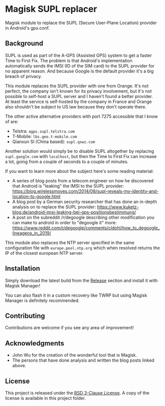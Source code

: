 # Magisk SUPL replacer

Magisk module to replace the SUPL (Secure User-Plane Location) provider in Android's gps.conf.

## Background

SUPL is used as part of the A-GPS (Assisted GPS) system to get a faster Time to First Fix. The problem is that Android's implementation automatically sends the IMSI (ID of the SIM card) to the SUPL provider for no apparent reason. And because Google is the default provider it's a big breach of privacy.

This module replaces the SUPL provider with one from Orange. It's not perfect, the company isn't known for its privacy involvement, but it's not possible to self-host a SUPL server and I haven't found a better provider.  
At least the service is self-hosted by the company in France and Orange also shouldn't be subject to US law because they don't operate there.

The other active alternative providers with port 7275 accessible that I know of are:

- Telstra: `agps.supl.telstra.com`
- T-Mobile: `lbs.geo.t-mobile.com`
- Qianxun SI (China based): `supl.qxwz.com`

Another solution would simply be to disable SUPL altogether by replacing `supl.google.com` with `localhost`, but then the Time to First Fix can increase a lot, going from a couple of seconds to a couple of minutes.

If you want to learn more about the subject here's some reading material:

- A series of blog posts from a telecom engineer on how he discovered that Android is "leaking" the IMSI to the SUPL provider: <https://blog.wirelessmoves.com/2014/08/supl-reveals-my-identity-and-location-to-google.html>
- A blog post by a German security researcher that has done an in-depth analysis on to replace the SUPL provider: <https://www.kuketz-blog.de/android-imsi-leaking-bei-gps-positionsbestimmung/>
- A post on the subreddit /r/degoogle describing other modification you can make to android in order to "degoogle it" more: <https://www.reddit.com/r/degoogle/comments/cldohl/how_to_degoogle_lineageos_in_2019/>

This module also replaces the NTP server specified in the same configuration file with `europe.pool.ntp.org` which when resolved returns the IP of the closest european NTP server.

## Installation

Simply download the latest build from the [Release](https://github.com/D3SOX/magisk-supl-replacer/releases) section and install it with Magisk Manager!

You can also flash it in a custom recovery like TWRP but using Magisk Manager is definitely recommended.

## Contributing

Contributions are welcome if you see any area of improvement!

## Acknowledgments

- John Wu for the creation of the wonderful tool that is Magisk.
- The persons that have done analysis and written the blog posts linked above.

## License

This project is released under the [BSD 3-Clause License](https://opensource.org/licenses/BSD-3-Clause). A copy of the license is available in this project folder.
